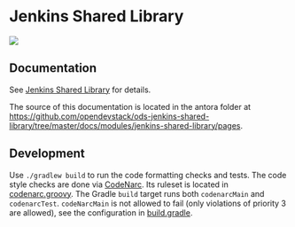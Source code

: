 # Jenkins Shared Library

![](https://github.com/opendevstack/ods-jenkins-shared-library/workflows/ODS%20Library%20Build/badge.svg?branch=master)

## Documentation
See [Jenkins Shared Library](https://www.opendevstack.org/ods-documentation/) for details.
 
The source of this documentation is located in the antora folder at  https://github.com/opendevstack/ods-jenkins-shared-library/tree/master/docs/modules/jenkins-shared-library/pages.

## Development

Use `./gradlew build` to run the code formatting checks and tests. The code style checks are done via [CodeNarc](https://codenarc.github.io/CodeNarc/). Its ruleset is located in [codenarc.groovy](https://github.com/opendevstack/ods-jenkins-shared-library/blob/master/codenarc.groovy). The Gradle `build` target runs both `codenarcMain` and `codenarcTest`. `codeNarcMain` is not allowed to fail (only violations of priority 3 are allowed), see the configuration in [build.gradle](https://github.com/opendevstack/ods-jenkins-shared-library/blob/master/build.gradle).
